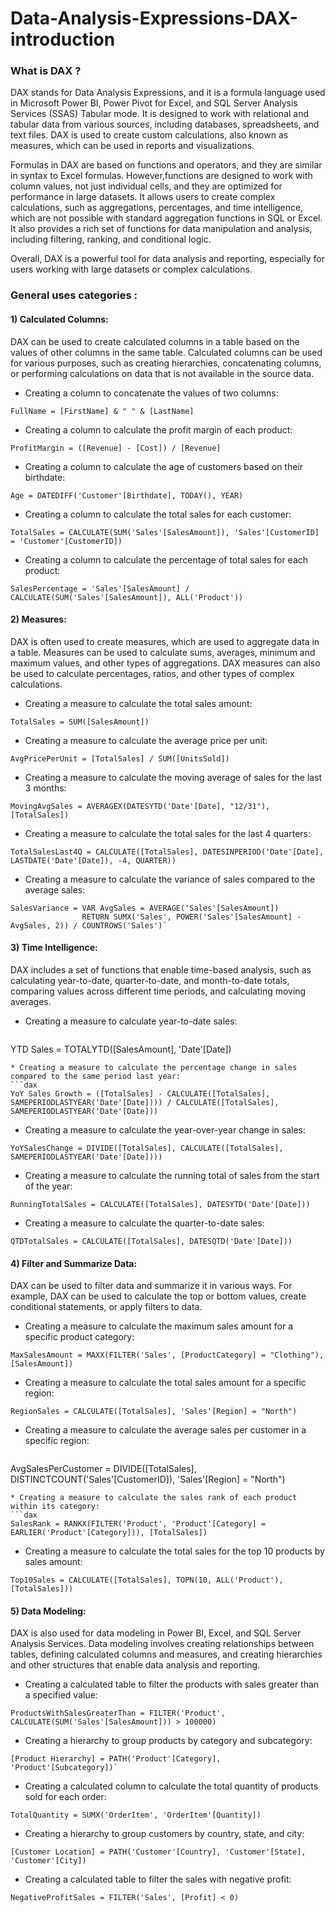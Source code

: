 # Data-Analysis-Expressions-DAX-introduction


### What is DAX ? 
DAX stands for Data Analysis Expressions, and it is a formula language used in Microsoft Power BI, Power Pivot for Excel, and SQL Server Analysis Services (SSAS) Tabular mode. It is designed to work with relational and tabular data from various sources, including databases, spreadsheets, and text files.
DAX is used to create custom calculations, also known as measures, which can be used in reports and visualizations. 

Formulas in DAX are based on functions and operators, and they are similar in syntax to Excel formulas. However,functions are designed to work with column values, not just individual cells, and they are optimized for performance in large datasets.
It allows users to create complex calculations, such as aggregations, percentages, and time intelligence, which are not possible with standard aggregation functions in SQL or Excel. It also provides a rich set of functions for data manipulation and analysis, including filtering, ranking, and conditional logic.

Overall, DAX is a powerful tool for data analysis and reporting, especially for users working with large datasets or complex calculations.


### General  uses categories : 

#### 1) Calculated Columns:
DAX can be used to create calculated columns in a table based on the values of other columns in the same table. Calculated columns can be used for various purposes, such as creating hierarchies, concatenating columns, or performing calculations on data that is not available in the source data.
 * Creating a column to concatenate the values of two columns:
 ```DAX
 FullName = [FirstName] & " " & [LastName]
 ```
 * Creating a column to calculate the profit margin of each product:
 ```dax
 ProfitMargin = ([Revenue] - [Cost]) / [Revenue]
 ```
 * Creating a column to calculate the age of customers based on their birthdate:
 ```dax
 Age = DATEDIFF('Customer'[Birthdate], TODAY(), YEAR)
 ```
 * Creating a column to calculate the total sales for each customer:
 ```dax
 TotalSales = CALCULATE(SUM('Sales'[SalesAmount]), 'Sales'[CustomerID] = 'Customer'[CustomerID])
 ```
 * Creating a column to calculate the percentage of total sales for each product: 
 ```dax
 SalesPercentage = 'Sales'[SalesAmount] / CALCULATE(SUM('Sales'[SalesAmount]), ALL('Product'))
 ```







#### 2) Measures: 
DAX is often used to create measures, which are used to aggregate data in a table. Measures can be used to calculate sums, averages, minimum and maximum values, and other types of aggregations. DAX measures can also be used to calculate percentages, ratios, and other types of complex calculations.

 * Creating a measure to calculate the total sales amount:
  ```dax
 TotalSales = SUM([SalesAmount])
  ```
 * Creating a measure to calculate the average price per unit:  
 ```dax
 AvgPricePerUnit = [TotalSales] / SUM([UnitsSold])
  ```
 * Creating a measure to calculate the moving average of sales for the last 3 months:
  ```dax
 MovingAvgSales = AVERAGEX(DATESYTD('Date'[Date], "12/31"), [TotalSales])
  ```
 * Creating a measure to calculate the total sales for the last 4 quarters:
  ```dax
 TotalSalesLast4Q = CALCULATE([TotalSales], DATESINPERIOD('Date'[Date], LASTDATE('Date'[Date]), -4, QUARTER))
  ```
 * Creating a measure to calculate the variance of sales compared to the average sales:
  ```dax
 SalesVariance = VAR AvgSales = AVERAGE('Sales'[SalesAmount])
                  RETURN SUMX('Sales', POWER('Sales'[SalesAmount] - AvgSales, 2)) / COUNTROWS('Sales')`
 ```





#### 3) Time Intelligence: 
DAX includes a set of functions that enable time-based analysis, such as calculating year-to-date, quarter-to-date, and month-to-date totals, comparing values across different time periods, and calculating moving averages.

* Creating a measure to calculate year-to-date sales: 
  ```dax
YTD Sales = TOTALYTD([SalesAmount], 'Date'[Date])
 ```
* Creating a measure to calculate the percentage change in sales compared to the same period last year: 
 ```dax
YoY Sales Growth = ([TotalSales] - CALCULATE([TotalSales], SAMEPERIODLASTYEAR('Date'[Date]))) / CALCULATE([TotalSales], SAMEPERIODLASTYEAR('Date'[Date]))
 ```
* Creating a measure to calculate the year-over-year change in sales:
 ```dax
YoYSalesChange = DIVIDE([TotalSales], CALCULATE([TotalSales], SAMEPERIODLASTYEAR('Date'[Date])))
 ```
* Creating a measure to calculate the running total of sales from the start of the year:
 ```
RunningTotalSales = CALCULATE([TotalSales], DATESYTD('Date'[Date]))
 ```
* Creating a measure to calculate the quarter-to-date sales:
 ```
QTDTotalSales = CALCULATE([TotalSales], DATESQTD('Date'[Date]))
 ```






#### 4) Filter and Summarize Data:
DAX can be used to filter data and summarize it in various ways. For example, DAX can be used to calculate the top or bottom values, create conditional statements, or apply filters to data.

* Creating a measure to calculate the maximum sales amount for a specific product category: 
 ```dax
MaxSalesAmount = MAXX(FILTER('Sales', [ProductCategory] = "Clothing"), [SalesAmount])
 ```
* Creating a measure to calculate the total sales amount for a specific region: 
 ```dax
RegionSales = CALCULATE([TotalSales], 'Sales'[Region] = "North")
 ```
* Creating a measure to calculate the average sales per customer in a specific region:
  ```dax
AvgSalesPerCustomer = DIVIDE([TotalSales], DISTINCTCOUNT('Sales'[CustomerID]), 'Sales'[Region] = "North")
 ```
* Creating a measure to calculate the sales rank of each product within its category:
```dax
SalesRank = RANKX(FILTER('Product', 'Product'[Category] = EARLIER('Product'[Category])), [TotalSales])
```
* Creating a measure to calculate the total sales for the top 10 products by sales amount:
```dax
Top10Sales = CALCULATE([TotalSales], TOPN(10, ALL('Product'), [TotalSales]))
```





#### 5) Data Modeling:
DAX is also used for data modeling in Power BI, Excel, and SQL Server Analysis Services. Data modeling involves creating relationships between tables, defining calculated columns and measures, and creating hierarchies and other structures that enable data analysis and reporting.

* Creating a calculated table to filter the products with sales greater than a specified value:
```dax
ProductsWithSalesGreaterThan = FILTER('Product', CALCULATE(SUM('Sales'[SalesAmount])) > 100000)
```

* Creating a hierarchy to group products by category and subcategory: 
```dax
[Product Hierarchy] = PATH('Product'[Category], 'Product'[Subcategory])`
```
* Creating a calculated column to calculate the total quantity of products sold for each order: 
```dax
TotalQuantity = SUMX('OrderItem', 'OrderItem'[Quantity])
```
* Creating a hierarchy to group customers by country, state, and city: 
```dax
[Customer Location] = PATH('Customer'[Country], 'Customer'[State], 'Customer'[City])
```
* Creating a calculated table to filter the sales with negative profit: 
```dax
NegativeProfitSales = FILTER('Sales', [Profit] < 0)
```



